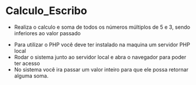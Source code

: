# Calculo_Escribo
- Realiza o calculo e soma de todos os números múltiplos de 5 e 3, sendo inferiores ao valor passado

* Para utilizar o PHP você deve ter instalado na maquina um servidor PHP local
* Rodar o sistema junto ao servidor local e abra o navegador para poder ter acesso
* No sistema você ira passar um valor inteiro para que ele possa retornar alguma soma.

